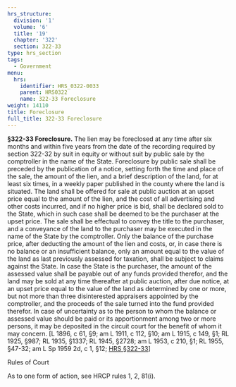 ```yaml
---
hrs_structure:
  division: '1'
  volume: '6'
  title: '19'
  chapter: '322'
  section: 322-33
type: hrs_section
tags:
  - Government
menu:
  hrs:
    identifier: HRS_0322-0033
    parent: HRS0322
    name: 322-33 Foreclosure
weight: 14110
title: Foreclosure
full_title: 322-33 Foreclosure
---
```

**§322-33 Foreclosure.** The lien may be foreclosed at any time after six months and within five years from the date of the recording required by section 322-32 by suit in equity or without suit by public sale by the comptroller in the name of the State. Foreclosure by public sale shall be preceded by the publication of a notice, setting forth the time and place of the sale, the amount of the lien, and a brief description of the land, for at least six times, in a weekly paper published in the county where the land is situated. The land shall be offered for sale at public auction at an upset price equal to the amount of the lien, and the cost of all advertising and other costs incurred, and if no higher price is bid, shall be declared sold to the State, which in such case shall be deemed to be the purchaser at the upset price. The sale shall be effectual to convey the title to the purchaser, and a conveyance of the land to the purchaser may be executed in the name of the State by the comptroller. Only the balance of the purchase price, after deducting the amount of the lien and costs, or, in case there is no balance or an insufficient balance, only an amount equal to the value of the land as last previously assessed for taxation, shall be subject to claims against the State. In case the State is the purchaser, the amount of the assessed value shall be payable out of any funds provided therefor, and the land may be sold at any time thereafter at public auction, after due notice, at an upset price equal to the value of the land as determined by one or more, but not more than three disinterested appraisers appointed by the comptroller, and the proceeds of the sale turned into the fund provided therefor. In case of uncertainty as to the person to whom the balance or assessed value should be paid or its apportionment among two or more persons, it may be deposited in the circuit court for the benefit of whom it may concern. [L 1896, c 61, §9; am L 1911, c 112, §10; am L 1915, c 149, §1; RL 1925, §987; RL 1935, §1337; RL 1945, §2728; am L 1953, c 210, §1; RL 1955, §47-32; am L Sp 1959 2d, c 1, §12; [HRS §322-33](/title-19/chapter-322/section-322-33/)]

Rules of Court

As to one form of action, see HRCP rules 1, 2, 81(i).